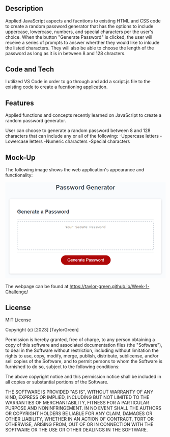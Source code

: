 # <Password-Generator>

## Description

Applied JavaScript aspects and fucntions to existing HTML and CSS code to create a random password generator that has the options to include uppercase, lowercase, numbers, and special characters per the user's choice. When the button "Generate Password" is clicked, the user will receive a series of prompts to answer wherther they would like to inlcude the listed characters. They will also be able to choose the length of the password as long as it is in between 8 and 128 chracters.



## Code and Tech

I utilized VS Code in order to go through and add a script.js file to the existing code to create a fucntioning application. 



## Features

Applied functions and concepts recently learned on JavaScript to create a random password generator. 

User can choose to generate a random password between 8 and 128 characters that can include any or all of the following:
-Uppercase letters
-Lowercase letters
-Numeric characters
-Special characters



## Mock-Up

The following image shows the web application's appearance and functionality:

![The Horiseon webpage includes a navigation bar, a header image, and cards with text and images at the bottom of the page.](./assets/03-javascript-homework-demo.png)

The webpage can be found at https://taylor-green.github.io/Week-1-Challenge/


## License

MIT License

Copyright (c) [2023] [TaylorGreen]

Permission is hereby granted, free of charge, to any person obtaining a copy
of this software and associated documentation files (the "Software"), to deal
in the Software without restriction, including without limitation the rights
to use, copy, modify, merge, publish, distribute, sublicense, and/or sell
copies of the Software, and to permit persons to whom the Software is
furnished to do so, subject to the following conditions:

The above copyright notice and this permission notice shall be included in all
copies or substantial portions of the Software.

THE SOFTWARE IS PROVIDED "AS IS", WITHOUT WARRANTY OF ANY KIND, EXPRESS OR
IMPLIED, INCLUDING BUT NOT LIMITED TO THE WARRANTIES OF MERCHANTABILITY,
FITNESS FOR A PARTICULAR PURPOSE AND NONINFRINGEMENT. IN NO EVENT SHALL THE
AUTHORS OR COPYRIGHT HOLDERS BE LIABLE FOR ANY CLAIM, DAMAGES OR OTHER
LIABILITY, WHETHER IN AN ACTION OF CONTRACT, TORT OR OTHERWISE, ARISING FROM,
OUT OF OR IN CONNECTION WITH THE SOFTWARE OR THE USE OR OTHER DEALINGS IN THE
SOFTWARE.